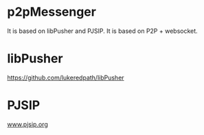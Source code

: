 # p2pMessenger

It is based on libPusher and PJSIP. It is based on P2P + websocket. 

# libPusher
https://github.com/lukeredpath/libPusher

# PJSIP 
www.pjsip.org
